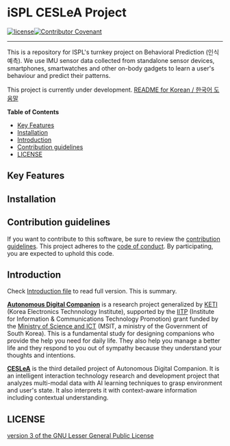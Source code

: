 # iSPL CESLeA Project
[![license]](/LICENSE)[![Contributor Covenant](https://img.shields.io/badge/Contributor%20Covenant-v2.0%20adopted-ff69b4.svg)](code_of_conduct.md)

---

<!--- Short introduction -->
This is a repository for ISPL's turnkey project on Behavioral Prediction (인식예측). We use IMU sensor data collected from standalone sensor devices, smartphones, smartwatches and other on-body gadgets to learn a user's behaviour and predict their patterns.

This project is currently under development.
[README for Korean / 한국어 도움말]

**Table of Contents**

- [Key Features](#key-features)
- [Installation](#installation)
- [Introduction](#introduction)
- [Contribution guidelines](#contribution-guidelines)
- [LICENSE](#license)

## Key Features

<!---
- Super Great Feature
- Wow! awesome!
- Make sure that each features is written in one line. **Key** Features!
- '-' will make this listed.
-->

## Installation

<!---
Write the way how to use this module.
YOU MUST CHECK THIS ONCE on your additional hardware.
-->

## Contribution guidelines

If you want to contribute to this software, be sure to review the [contribution guidelines]. This project adheres to the [code of conduct]. By participating, you are expected to uphold this code.

## Introduction

Check [Introduction file] to read full version. This is summary.

<b>[Autonomous Digital Companion]</b> is a research project generalized by [KETI] (Korea Electronics Technnology Institute), supported by the [IITP] (Institute for Information & Communications Technology Promotion) grant funded by the [Ministry of Science and ICT] (MSIT, a ministry of the Government of South Korea). This is a fundamental study for designing companions who provide the help you need for daily life. They also help you manage a better life and they respond to you out of sympathy because they understand your thoughts and intentions.

<b>[CESLeA]</b> is the third detailed project of Autonomous Digital Companion. It is an intelligent interaction technology research and development project that analyzes multi-modal data with AI learning techniques to grasp environment and user's state. It also interprets it with context-aware information including contextual understanding.

<!---
Write short introduction of your module.
DONT WRITE TOO MUCH. README is manual not historical textbook.
If you wanna make some links, use [blahblah] and look below.
-->

## LICENSE

[version 3 of the GNU Lesser General Public License]

<!---
Here is for making links. if you used [blahblah] above this section, Here you can make them hypertext.
You need to change the destination of each urls to your own repository.
-->
[README for Korean / 한국어 도움말]: https://github.com/rmutegeki/iSPL-CESLeA/blob/master/README_ko.md
[license]: https://img.shields.io/github/license/Katinor/CESLeA_readme_template
[contribution guidelines]: https://github.com/rmutegeki/iSPL-CESLeA/blob/master/CONTRIBUTING.md
[code of conduct]: https://github.com/rmutegeki/iSPL-CESLeA/blob/master/CODE_OF_CONDUCT.md
[Introduction file]: https://github.com/rmutegeki/iSPL-CESLeA/blob/master/INTRO.md
[Autonomous Digital Companion]: http://aicompanion.or.kr/
[KETI]: https://www.keti.re.kr/
[Ministry of Science and ICT]: https://www.msit.go.kr/
[IITP]: https://www.iitp.kr/
[CESLeA]: http://abr.knu.ac.kr/wordpress/ceslea/
[version 3 of the GNU Lesser General Public License]: https://github.com/rmutegeki/iSPL-CESLeA/blob/master/LICENSE
